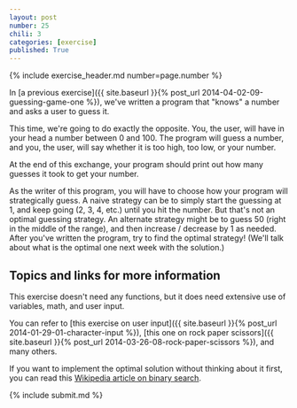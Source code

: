 ```yaml
---
layout: post
number: 25
chili: 3
categories: [exercise]
published: True
---
```


{% include exercise_header.md number=page.number %}

In [a previous exercise]({{ site.baseurl }}{% post_url 2014-04-02-09-guessing-game-one %}), we've written a program that "knows" a number and asks a user to guess it.

This time, we're going to do exactly the opposite. You, the user, will have in your head a number between 0 and 100. The program will guess a number, and you, the user, will say whether it is too high, too low, or your number. 

At the end of this exchange, your program should print out how many guesses it took to get your number.

As the writer of this program, you will have to choose how your program will strategically guess. A naive strategy can be to simply start the guessing at 1, and keep going (2, 3, 4, etc.) until you hit the number. But that's not an optimal guessing strategy. An alternate strategy might be to guess 50 (right in the middle of the range), and then increase / decrease by 1 as needed. After you've written the program, try to find the optimal strategy! (We'll talk about what is the optimal one next week with the solution.)

## Topics and links for more information

This exercise doesn't need any functions, but it does need extensive use of variables, math, and user input. 

You can refer to [this exercise on user input]({{ site.baseurl }}{% post_url 2014-01-29-01-character-input %}), [this one on rock paper scissors]({{ site.baseurl }}{% post_url 2014-03-26-08-rock-paper-scissors %}), and many others.

If you want to implement the optimal solution without thinking about it first, you can read this [Wikipedia article on binary search](https://en.wikipedia.org/wiki/Binary_search_algorithm).

{% include submit.md %}